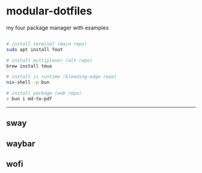 
# modular-dotfiles

my four package manager with examples

```bash 

# install terminal (main repo)
sudo apt install foot

# install multiplexer (alt repo)
brew install tmux

# install js runtime (bleeding-edge repo)
nix-shell -p bun

# install package (web repo)
> bun i md-to-pdf

```

---

## sway

## waybar 

## wofi 


